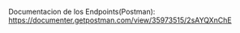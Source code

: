 Documentacion de los Endpoints(Postman):
https://documenter.getpostman.com/view/35973515/2sAYQXnChE
